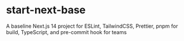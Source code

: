 # start-next-base
A baseline Next.js 14 project for ESLint, TailwindCSS, Prettier, pnpm for build, TypeScript, and pre-commit hook for teams
